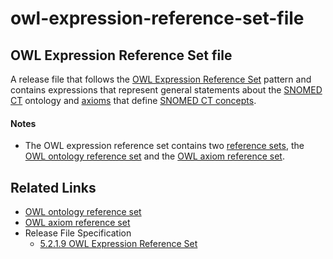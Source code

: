 # owl-expression-reference-set-file

## OWL Expression Reference Set file

A release file that follows the [OWL Expression Reference Set](5.2.1.9-OWL-Expression-Reference-Set_66486617.html) pattern and contains expressions that represent general statements about the [SNOMED CT](https://confluence.ihtsdotools.org/display/DOCGLOSS/SNOMED+CT) ontology and [axioms](https://confluence.ihtsdotools.org/display/DOCGLOSS/axiom) that define [SNOMED CT concepts](https://confluence.ihtsdotools.org/display/DOCGLOSS/SNOMED+CT+concept).

#### Notes

* The OWL expression reference set contains two [reference sets](https://confluence.ihtsdotools.org/display/DOCGLOSS/reference+set), the [OWL ontology reference set](https://confluence.ihtsdotools.org/display/DOCGLOSS/OWL+ontology+reference+set) and the [OWL axiom reference set](https://confluence.ihtsdotools.org/display/DOCGLOSS/OWL+axiom+reference+set).

## Related Links

* [OWL ontology reference set](https://confluence.ihtsdotools.org/display/DOCGLOSS/OWL+ontology+reference+set)
* [OWL axiom reference set](https://confluence.ihtsdotools.org/display/DOCGLOSS/OWL+axiom+reference+set)
* Release File Specification
  * [5.2.1.9 OWL Expression Reference Set](5.2.1.9-OWL-Expression-Reference-Set_66486617.html)

